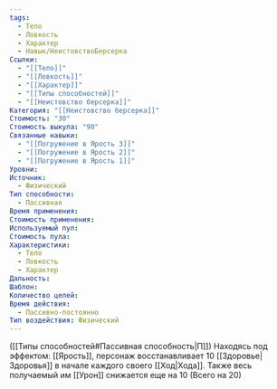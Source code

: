```yaml
---
tags:
  - Тело
  - Ловкость
  - Характер
  - Навык/НеистовствоБерсерка
Ссылки:
  - "[[Тело]]"
  - "[[Ловкость]]"
  - "[[Характер]]"
  - "[[Типы способностей]]"
  - "[[Неистовство берсерка]]"
Категория: "[[Неистовство берсерка]]"
Стоимость: "30"
Стоимость выкупа: "90"
Связанные навыки:
  - "[[Погружение в Ярость 3]]"
  - "[[Погружение в Ярость 2]]"
  - "[[Погружение в Ярость 1]]"
Уровни: 
Источник:
  - Физический
Тип способности:
  - Пассивная
Время применения: 
Стоимость применения: 
Используемый пул: 
Стоимость пула: 
Характеристики:
  - Тело
  - Ловкость
  - Характер
Дальность: 
Шаблон: 
Количество целей: 
Время действия:
  - Пассивно-постоянно
Тип воздействия: Физический
---
```

([[Типы способностей#Пассивная способность|П]]) Находясь под эффектом: [[Ярость]], персонаж восстанавливает 10 [[Здоровье|Здоровья]] в начале каждого своего [[Ход|Хода]]. Также весь получаемый им [[Урон]] снижается еще на 10 (Всего на 20) 